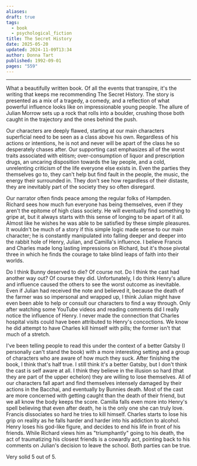 ```yaml
---
aliases: 
draft: true
tags:
  - book
  - psychological_fiction
title: The Secret History
date: 2025-05-20
updated: 2024-11-09T13:34
author: Donna Tart
published: 1992-09-01
pages: "559"
---
```

---

What a beautifully written book. Of all the events that transpire, it's the writing that keeps me recommending The Secret History. The story is presented as a mix of a tragedy, a comedy, and a reflection of what powerful influence looks like on impressionable young people. The allure of Julian Morrow sets up a rock that rolls into a boulder, crushing those both caught in the trajectory and the ones behind the push.

Our characters are deeply flawed, starting at our main characters superficial need to be seen as a class above his own. Regardless of his actions or intentions, he is not and never will be apart of the class he so desperately chases after. Our supporting cast emphasizes all of the worst traits associated with elitism; over-consumption of liquor and prescription drugs, an uncaring disposition towards the lay people, and a cold, unrelenting criticism of the life everyone else exists in. Even the parties they themselves go to, they can't help but find fault in the people, the music, the energy their surrounded in. They don't see how regardless of their distaste, they are inevitably part of the society they so often disregard.

Our narrator often finds peace among the regular folks of Hampden. Richard sees how much fun everyone has being themselves, even if they aren't the epitome of high class society. He will eventually find something to gripe at, but it always starts with this sense of longing to be apart of it all. Almost like he wishes he was able to be satisfied by these simple pleasures. It wouldn't be much of a story if this simple logic made sense to our main character; he is constantly manipulated into falling deeper and deeper into the rabbit hole of Henry, Julian, and Camilla's influence. I believe Francis and Charles made long lasting impressions on Richard, but it's those pivotal three in which he finds the courage to take blind leaps of faith into their worlds. 

Do I think Bunny deserved to die? Of course not. Do I think the cast had another way out? Of course they did. Unfortunately, I do think Henry's allure and influence caused the others to see the worst outcome as inevitable. Even if Julian had received the note and believed it, because the death of the farmer was so impersonal and wrapped up, I think Julian might have even been able to help or consult our characters to find a way through. Only after watching some YouTube videos and reading comments did I really notice the influence of Henry. I never made the connection that Charles hospital visits could have been attributed to Henry's concoctions. We know he did attempt to have Charles kill himself with pills; the former isn't that much of a stretch.

I've been telling people to read this under the context of a better Gatsby (I personally can't stand the book) with a more interesting setting and a group of characters who are aware of how much they suck. After finishing the book, I think that's half true. I still think it's a better Gatsby, but I don't think the cast is self aware at all. I think they believe in the illusion so hard (that they are part of the upper echelon) they are willing to lose themselves. All of our characters fall apart and find themselves intensely damaged by their actions in the Bacchai, and eventually by Bunnies death. Most of the cast are more concerned with getting caught than the death of their friend, but we all know the body keeps the score. Camilla falls even more into Henry's spell believing that even after death, he is the only one she can truly love. Francis dissociates so hard he tries to kill himself. Charles starts to lose his grip on reality as he falls harder and harder into his addiction to alcohol. Henry loses his god-like figure, and decides to end his life in front of his friends. While Richard views him as "triumphantly" going to his death, the act of traumatizing his closest friends is a cowardly act, pointing back to his comments on Julian's decision to leave the school. Both parties can be true. 

Very solid 5 out of 5.
